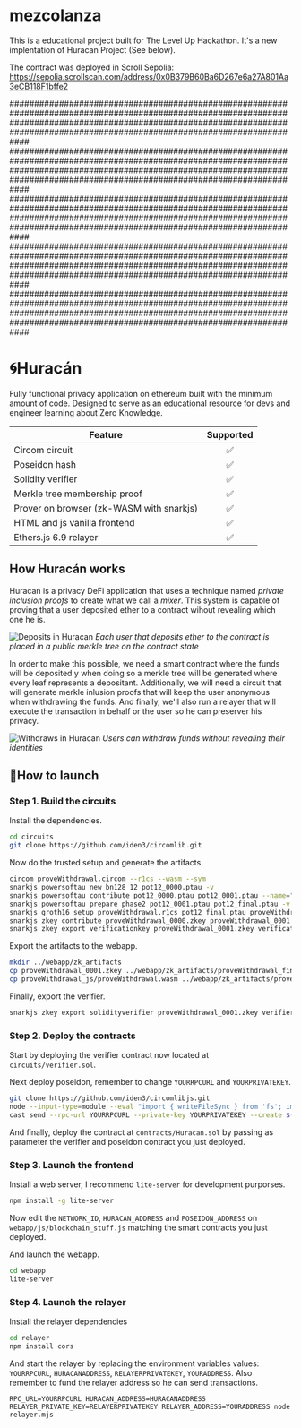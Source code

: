 # mezcolanza

This is a educational project built for The Level Up Hackathon. It's a new implentation of Huracan Project (See below).

The contract was deployed in Scroll Sepolia: https://sepolia.scrollscan.com/address/0x0B379B60Ba6D267e6a27A801Aa3eCB118F1bffe2

####################################################################################################################################################################################################################################
####################################################################################################################################################################################################################################
####################################################################################################################################################################################################################################
####################################################################################################################################################################################################################################
####################################################################################################################################################################################################################################


# 🌀Huracán

Fully functional privacy application on ethereum built with the minimum amount of code. Designed to serve as an educational resource for devs and engineer learning about Zero Knowledge.

| Feature | Supported |
|---------|:---------:|
| Circom circuit | ✅ |
| Poseidon hash | ✅ |
| Solidity verifier | ✅ |
| Merkle tree membership proof | ✅ |
| Prover on browser (zk-WASM with snarkjs) | ✅ |
| HTML and js vanilla frontend | ✅ |
| Ethers.js 6.9 relayer | ✅ |

## How Huracán works

Huracan is a privacy DeFi application that uses a technique named _private inclusion proofs_ to create what we call a _mixer_. This system is capable of proving that a user deposited ether to a contract wihout revealing which one he is.

![Deposits in Huracan](https://github.com/Turupawn/Huracan/assets/707484/75d03db3-76ab-49eb-8f60-6cdb9d6273a2)
_Each user that deposits ether to the contract is placed in a public merkle tree on the contract state_

In order to make this possible, we need a smart contract where the funds will be deposited y when doing so a merkle tree will be generated where every leaf represents a depositant. Additionally, we will need a circuit that will generate merkle inlusion proofs that will keep the user anonymous when withdrawing the funds. And finally, we'll also run a relayer that will execute the transaction in behalf or the user so he can preserver his privacy.

![Withdraws in Huracan](https://github.com/Turupawn/Huracan/assets/707484/b93a7347-5fa0-44eb-a987-6344a4cb7156)
_Users can withdraw funds without revealing their identities_

## 🚀How to launch

### Step 1. Build the circuits

Install the dependencies.

```bash
cd circuits
git clone https://github.com/iden3/circomlib.git
```

Now do the trusted setup and generate the artifacts.

```bash
circom proveWithdrawal.circom --r1cs --wasm --sym
snarkjs powersoftau new bn128 12 pot12_0000.ptau -v
snarkjs powersoftau contribute pot12_0000.ptau pot12_0001.ptau --name="First contribution" -v
snarkjs powersoftau prepare phase2 pot12_0001.ptau pot12_final.ptau -v
snarkjs groth16 setup proveWithdrawal.r1cs pot12_final.ptau proveWithdrawal_0000.zkey
snarkjs zkey contribute proveWithdrawal_0000.zkey proveWithdrawal_0001.zkey --name="1st Contributor Name" -v
snarkjs zkey export verificationkey proveWithdrawal_0001.zkey verification_key.json
```

Export the artifacts to the webapp.

```bash
mkdir ../webapp/zk_artifacts
cp proveWithdrawal_0001.zkey ../webapp/zk_artifacts/proveWithdrawal_final.zkey
cp proveWithdrawal_js/proveWithdrawal.wasm ../webapp/zk_artifacts/proveWithdrawal_final.zkey
```

Finally, export the verifier.

```bash
snarkjs zkey export solidityverifier proveWithdrawal_0001.zkey verifier.sol
```

### Step 2. Deploy the contracts

Start by deploying the verifier contract now located at `circuits/verifier.sol`.

Next deploy poseidon, remember to change `YOURRPCURL` and `YOURPRIVATEKEY`.
```bash
git clone https://github.com/iden3/circomlibjs.git
node --input-type=module --eval "import { writeFileSync } from 'fs'; import('./circomlibjs/src/poseidon_gencontract.js').then(({ createCode }) => { const output = createCode(2); writeFileSync('poseidonBytecode', output); })"
cast send --rpc-url YOURRPCURL --private-key YOURPRIVATEKEY --create $(cat bytecode)
```

And finally, deploy the contract at `contracts/Huracan.sol` by passing as parameter the verifier and poseidon contract you just deployed.

### Step 3. Launch the frontend

Install a web server, I recommend `lite-server` for development purporses.

```bash
npm install -g lite-server
```

Now edit the `NETWORK_ID`, `HURACAN_ADDRESS` and `POSEIDON_ADDRESS` on `webapp/js/blockchain_stuff.js` matching the smart contracts you just deployed.

And launch the webapp.

```bash
cd webapp
lite-server
```

### Step 4. Launch the relayer

Install the relayer dependencies
```bash
cd relayer
npm install cors
```

And start the relayer by replacing the environment variables values: `YOURRPCURL`, `HURACANADDRESS`, `RELAYERPRIVATEKEY`, `YOURADDRESS`. Also remember to fund the relayer address so he can send transactions.

```
RPC_URL=YOURRPCURL HURACAN_ADDRESS=HURACANADDRESS RELAYER_PRIVATE_KEY=RELAYERPRIVATEKEY RELAYER_ADDRESS=YOURADDRESS node relayer.mjs
```
